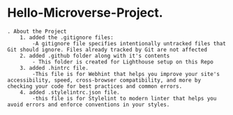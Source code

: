 # Hello-Microverse-Project.
    . About the Project
        1. added the .gitignore files:
            -A gitignore file specifies intentionally untracked files that Git should ignore. Files already tracked by Git are not affected
        2. added .github folder along with it's contents
            - This folder is created for Lighthouse setup on this Repo
        3. added .hintrc file.
            -This file is for Webhint that helps you improve your site's accessibility, speed, cross-browser compatibility, and more by checking your code for best practices and common errors.
        4. added .stylelintrc.json file.
            -this file is for Stylelint to modern linter that helps you avoid errors and enforce conventions in your styles.
            
